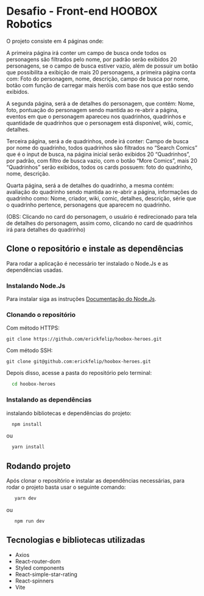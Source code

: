 # Desafio - Front-end HOOBOX Robotics 

O projeto consiste em 4 páginas onde: 

A primeira página irá conter um campo de busca onde todos os personagens são filtrados pelo nome, por padrão serão exibidos 20 personagens, se o campo de busca estiver vazio, além de possuir um botão que possibilita a exibição de mais 20 personagens, a primeira página conta com: Foto do personagem, nome, descrição, campo de busca por nome, botão com função de carregar mais heróis com base nos que estão sendo exibidos.

A segunda página, será a de detalhes do personagem, que contém: Nome, foto, pontuação do personagem sendo mantida ao re-abrir a página, eventos em que o personagem apareceu nos quadrinhos, quadrinhos e quantidade de quadrinhos que o personagem está disponível, wiki, comic, detalhes. 

Terceira página, será a de quadrinhos, onde irá conter: Campo de busca por nome do quadrinho, todos quadrinhos são filtrados no “Search Comics” que é o input de busca, na página inicial serão exibidos 20 “Quadrinhos”, por padrão, com filtro de busca vazio, com o botão “More Comics”, mais 20 “Quadrinhos” serão exibidos, todos os cards possuem: foto do quadrinho, nome, descrição. 

Quarta página, será a de detalhes do quadrinho, a mesma contém: avaliação do quadrinho sendo mantida ao re-abrir a página, informações do quadrinho como: Nome, criador, wiki, comic, detalhes, descrição, série que o quadrinho pertence, personagens que aparecem no quadrinho.

(OBS: Clicando no card do personagem, o usuário é redirecionado para tela de detalhes do personagem, assim como, clicando no card de quadrinhos irá para detalhes do quadrinho)

## Clone o repositório e instale as dependências

Para rodar a aplicação é necessário ter instalado o Node.Js e as dependências usadas.

### Instalando Node.Js

Para instalar siga as instruções [Documentação do Node.Js](https://nodejs.org/pt-br/download/).

### Clonando o repositório

Com método HTTPS:

```git
git clone https://github.com/erickfelip/hoobox-heroes.git
```

Com método SSH:

```git
git clone git@github.com:erickfelip/hoobox-heroes.git
```

Depois disso, acesse a pasta do repositório pelo terminal:

```bash
  cd hoobox-heroes
```

### Instalando as dependências

instalando bibliotecas e dependências do projeto:

```bash
  npm install
```
ou
```bash
  yarn install
```

## Rodando projeto

Após clonar o repositório e instalar as dependências necessárias, para rodar o projeto basta usar o seguinte comando:

```bash
   yarn dev
```
ou
```bash
   npm run dev
```

## Tecnologias e bibliotecas utilizadas

- Axios
- React-router-dom
- Styled components
- React-simple-star-rating
- React-spinners
- Vite
 
